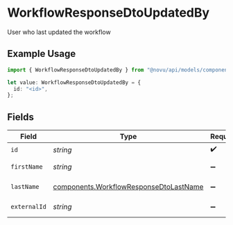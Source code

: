# WorkflowResponseDtoUpdatedBy

User who last updated the workflow

## Example Usage

```typescript
import { WorkflowResponseDtoUpdatedBy } from "@novu/api/models/components";

let value: WorkflowResponseDtoUpdatedBy = {
  id: "<id>",
};
```

## Fields

| Field                                                                                            | Type                                                                                             | Required                                                                                         | Description                                                                                      |
| ------------------------------------------------------------------------------------------------ | ------------------------------------------------------------------------------------------------ | ------------------------------------------------------------------------------------------------ | ------------------------------------------------------------------------------------------------ |
| `id`                                                                                             | *string*                                                                                         | :heavy_check_mark:                                                                               | User ID                                                                                          |
| `firstName`                                                                                      | *string*                                                                                         | :heavy_minus_sign:                                                                               | User first name                                                                                  |
| `lastName`                                                                                       | [components.WorkflowResponseDtoLastName](../../models/components/workflowresponsedtolastname.md) | :heavy_minus_sign:                                                                               | User last name                                                                                   |
| `externalId`                                                                                     | *string*                                                                                         | :heavy_minus_sign:                                                                               | User external ID                                                                                 |
